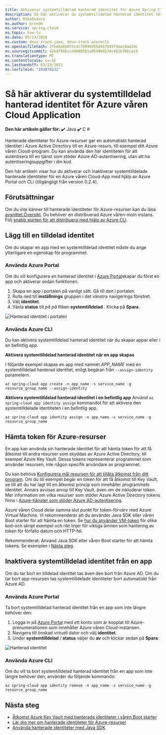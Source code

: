 ```yaml
---
title: Aktiverar systemtilldelad hanterad identitet för Azure Spring Cloud-program
description: Så här aktiverar du systemtilldelad hanterad identitet för program.
author: MikeDodaro
ms.author: brendm
ms.service: spring-cloud
ms.topic: how-to
ms.date: 05/13/2020
ms.custom: devx-track-java, devx-track-azurecli
ms.openlocfilehash: 2fbdd46b872c4c70999355d457045f4aac8aa34c
ms.sourcegitcommit: 42e4f986ccd4090581a059969b74c461b70bcac0
ms.translationtype: MT
ms.contentlocale: sv-SE
ms.lasthandoff: 03/23/2021
ms.locfileid: "104878232"
---
```

# <a name="how-to-enable-system-assigned-managed-identity-for-azure-spring-cloud-application"></a>Så här aktiverar du systemtilldelad hanterad identitet för Azure våren Cloud Application

**Den här artikeln gäller för:** ✔️ Java ✔️ C #

Hanterade identiteter för Azure-resurser ger en automatiskt hanterad identitet i Azure Active Directory till en Azure-resurs, till exempel ditt Azure våren Cloud-program. Du kan använda den här identiteten för att autentisera till en tjänst som stöder Azure AD-autentisering, utan att ha autentiseringsuppgifter i din kod.

Den här artikeln visar hur du aktiverar och inaktiverar systemtilldelade hanterade identiteter för en Azure våren Cloud-App med hjälp av Azure Portal och CLI (tillgängligt från version 0.2.4).

## <a name="prerequisites"></a>Förutsättningar
Om du inte känner till hanterade identiteter för Azure-resurser kan du läsa [avsnittet Översikt](../active-directory/managed-identities-azure-resources/overview.md).
Du behöver en distribuerad Azure våren-moln instans. Följ [snabb starten för att distribuera med hjälp av Azure CLI](spring-cloud-quickstart.md).

## <a name="add-a-system-assigned-identity"></a>Lägg till en tilldelad identitet
Om du skapar en app med en systemtilldelad identitet måste du ange ytterligare en egenskap för programmet.

### <a name="using-azure-portal"></a>Använda Azure Portal
Om du vill konfigurera en hanterad identitet i [Azure Portal](https://portal.azure.com/)skapar du först en app och aktiverar sedan funktionen.

1. Skapa en app i portalen på vanligt sätt. Gå till den i portalen.
2. Rulla ned till **inställnings** gruppen i det vänstra navigerings fönstret.
3. Välj **identitet**.
4. Växla **status** till *på på* fliken **systemtilldelad** . Klicka på **Spara**.

 ![Hanterad identitet i portalen](./media/spring-cloud-managed-identity/identity-1.png)

### <a name="using-azure-cli"></a>Använda Azure CLI
Du kan aktivera systemtilldelad hanterad identitet när du skapar appar eller i en befintlig app.

**Aktivera systemtilldelad hanterad identitet när en app skapas**

I följande exempel skapas en app med namnet *APP_NAME* med en systemtilldelad hanterad identitet, enligt begäran från `--assign-identity` parametern.

```azurecli
az spring-cloud app create -n app_name -s service_name -g resource_group_name --assign-identity
```

**Aktivera systemtilldelad hanterad identitet i en befintlig app** Använd `az spring-cloud app identity assign` kommandot för att aktivera den systemtilldelade identiteten i en befintlig app.

```azurecli
az spring-cloud app identity assign -n app_name -s service_name -g resource_group_name
```

## <a name="obtain-tokens-for-azure-resources"></a>Hämta token för Azure-resurser
En app kan använda sin hanterade identitet för att hämta token för att få åtkomst till andra resurser som skyddas av Azure Active Directory, till exempel Azure Key Vault. Dessa tokens representerar programmet som använder resursen, inte någon specifik användare av programmet.

Du kan behöva [Konfigurera mål resursen för att tillåta åtkomst från ditt program](../active-directory/managed-identities-azure-resources/howto-assign-access-portal.md). Om du till exempel begär en token för att få åtkomst till Key Vault, se till att du har lagt till en åtkomst princip som innehåller programmets identitet. Annars avvisas anrop till Key Vault, även om de inkluderar token. Mer information om vilka resurser som stöder Azure Active Directory tokens finns i [Azure-tjänster som stöder Azure AD-autentisering](../active-directory/managed-identities-azure-resources/services-support-managed-identities.md#azure-services-that-support-azure-ad-authentication).

Azure våren Cloud delar samma slut punkt för token-förvärv med Azure Virtual Machine. Vi rekommenderar att du använder Java SDK eller våren Boot starter för att hämta en token.  Se [hur du använder VM-token](../active-directory/managed-identities-azure-resources/how-to-use-vm-token.md) för olika kod-och skript exempel och rikt linjer för viktiga ämnen som hantering av token för förfallo datum och HTTP-fel.

Rekommenderat: Använd Java SDK eller våren Boot starter för att hämta tokens.  Se exemplen i [Nästa steg](#next-steps).

## <a name="disable-system-assigned-identity-from-an-app"></a>Inaktivera systemtilldelad identitet från en app
Om du tar bort en tilldelad identitet tas även den bort från Azure AD. Om du tar bort app-resursen tas systemtilldelade identiteter bort automatiskt från Azure AD.

### <a name="using-azure-portal"></a>Använda Azure Portal
Ta bort systemtilldelad hanterad identitet från en app som inte längre behöver den:

1. Logga in på [Azure Portal](https://portal.azure.com/) med ett konto som är kopplat till Azure-prenumerationen som innehåller Azure våren Cloud-instansen.
1. Navigera till önskad virtuell dator och välj **identitet**.
1. Under **systemtilldelad** / **status** väljer du **av** och klickar sedan på **Spara**:

 ![Hanterad identitet](./media/spring-cloud-managed-identity/remove-identity.png)

### <a name="using-azure-cli"></a>Använda Azure CLI
Om du vill ta bort systemtilldelad hanterad identitet från en app som inte längre behöver den, använder du följande kommando:
```azurecli
az spring-cloud app identity remove -n app_name -s service_name -g resource_group_name
```

## <a name="next-steps"></a>Nästa steg

* [Åtkomst Azure Key Vault med hanterade identiteter i våren Boot starter](https://github.com/Azure/azure-sdk-for-java/blob/master/sdk/spring/azure-spring-boot-starter-keyvault-secrets/README.md#use-msi--managed-identities)
* [Lär dig mer om hanterade identiteter för Azure-resurser](https://github.com/MicrosoftDocs/azure-docs/blob/master/articles/active-directory/managed-identities-azure-resources/overview.md)
* [Använda hanterade identiteter med Java SDK](https://github.com/Azure-Samples/Azure-Spring-Cloud-Samples)
